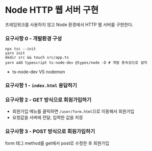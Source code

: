 # Node HTTP 웹 서버 구현

프레임워크를 사용하지 않고 Node 환경에서 HTTP 웹 서버를 구현한다.

### 요구사항 0 - 개발환경 구성

```shell
npx tsc --init
yarn init
mkdir src && touch src/app.ts
yarn add typescript ts-node-dev @types/node -D # 개발 종속성으로 설치
```

* ts-node-dev VS nodemon

### 요구사항 1 - `index.html` 응답하기

### 요구사항 2 - GET 방식으로 회원가입하기

* 회원가입 메뉴를 클릭하면 `/user/form.html`으로 이동해서 회원가입
* 요청값을 서버에 전달, 입력한 값을 저장

### 요구사항 3 - POST 방식으로 회원가입하기

form 태그 method를 get에서 post로 수정한 후 회원가입